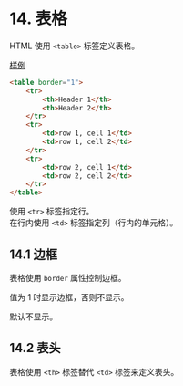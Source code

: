 # 14. 表格

HTML 使用 `<table>` 标签定义表格。  

[样例](..\example\14-1.html)

```HTML
<table border="1">
    <tr>
        <th>Header 1</th>
        <th>Header 2</th>
    </tr>
    <tr>
        <td>row 1, cell 1</td>
        <td>row 1, cell 2</td>
    </tr>
    <tr>
        <td>row 2, cell 1</td>
        <td>row 2, cell 2</td>
    </tr>
</table>
```

使用 `<tr>` 标签指定行。  
在行内使用 `<td>` 标签指定列（行内的单元格）。  

## 14.1 边框

表格使用 `border` 属性控制边框。  

值为 1 时显示边框，否则不显示。  

默认不显示。  

## 14.2 表头

表格使用 `<th>` 标签替代 `<td>` 标签来定义表头。  
